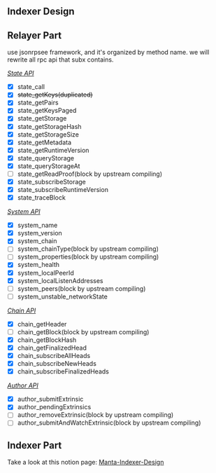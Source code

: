 ## Indexer Design

## Relayer Part

use jsonrpsee framework, and it's organized by method name.
we will rewrite all rpc api that subx contains.

*[State API](https://github.com/paritytech/substrate/blob/master/client/rpc-api/src/state/mod.rs)*

+ [x] state_call
+ [x] ~~state_getKeys(duplicated)~~
+ [x] state_getPairs
+ [x] state_getKeysPaged
+ [x] state_getStorage
+ [x] state_getStorageHash
+ [x] state_getStorageSize
+ [x] state_getMetadata
+ [x] state_getRuntimeVersion
+ [x] state_queryStorage
+ [x] state_queryStorageAt
+ [ ] state_getReadProof(block by upstream compiling)
+ [x] state_subscribeStorage
+ [x] state_subscribeRuntimeVersion
+ [x] state_traceBlock

*[System API](https://github.com/paritytech/substrate/blob/master/client/rpc-api/src/system/mod.rs#L33)*

+ [x] system_name
+ [x] system_version
+ [x] system_chain
+ [ ] system_chainType(block by upstream compiling)
+ [ ] system_properties(block by upstream compiling)
+ [x] system_health
+ [x] system_localPeerId
+ [x] system_localListenAddresses
+ [ ] system_peers(block by upstream compiling)
+ [ ] system_unstable_networkState

*[Chain API](https://github.com/paritytech/substrate/blob/master/client/rpc-api/src/chain/mod.rs#L27)*

+ [x] chain_getHeader
+ [ ] chain_getBlock(block by upstream compiling)
+ [x] chain_getBlockHash
+ [x] chain_getFinalizedHead
+ [x] chain_subscribeAllHeads
+ [x] chain_subscribeNewHeads
+ [x] chain_subscribeFinalizedHeads

*[Author API](https://github.com/paritytech/substrate/blob/master/client/rpc-api/src/author/mod.rs#L30)*

+ [x] author_submitExtrinsic
+ [x] author_pendingExtrinsics
+ [ ] author_removeExtrinsic(block by upstream compiling)
+ [ ] author_submitAndWatchExtrinsic(block by upstream compiling)

## Indexer Part

Take a look at this notion page:
[Manta-Indexer-Design](https://www.notion.so/mantanetwork/Manta-Indexer-Design-0b294f0f237f444b8282cb2eeed26fda)